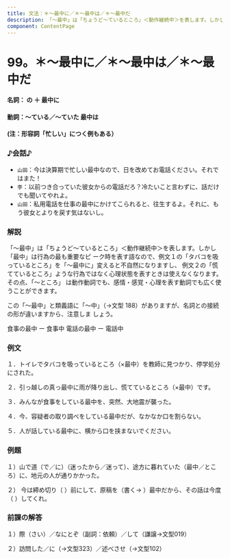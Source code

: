 ```yaml
---
title: 文法：＊～最中に／＊～最中は／＊～最中だ
description: 「～最中」は「ちょうど～ているところ」＜動作継続中＞を表します。しかし「最中」は行為の最も重要なピ ーク時を表す語なので、例文１の「タバコを吸っているところ」を「～最中に」変えると不自然になりますし、 例文２の「慌てているところ」ような行為ではなく心理状態を表すときは使えなくなります。その点、「～ところ」 は動作動詞でも、感情・感覚・心理を表す動詞でも広く使うことができます。
component: ContentPage
---
```



# 99。＊～最中に／＊～最中は／＊～最中だ
#### 名詞： の ＋ 最中に
#### 動詞：～ている／～ていた 最中は
#### (注：形容詞「忙しい」につく例もある）
### ♪会話♪
- `山田`：今は決算期で忙しい最中なので、日を改めてお電話ください。それではまた！
- `李`：以前つき合っていた彼女からの電話だろ？冷たいこと言わずに、話だけでも聞いてやれよ。
- `山田`：私用電話を仕事の最中にかけてこられると、往生するよ。それに、もう彼女とよりを戻す気はないし。

### 解説
「～最中」は「ちょうど～ているところ」＜動作継続中＞を表します。しかし「最中」は行為の最も重要なピ ーク時を表す語なので、例文１の「タバコを吸っているところ」を「～最中に」変えると不自然になりますし、 例文２の「慌てているところ」ような行為ではなく心理状態を表すときは使えなくなります。その点、「～ところ」 は動作動詞でも、感情・感覚・心理を表す動詞でも広く使うことができます。

この「～最中」と類義語に「～中」（→文型 188）がありますが、名詞との接続の形が違いますから、注意しま しょう。

食事の最中 ー 食事中 電話の最中 ー 電話中

### 例文
１．トイレでタバコを吸っているところ（×最中）を教師に見つかり、停学処分にされた。

２．引っ越しの真っ最中に雨が降り出し、慌てているところ（×最中）です。

３．みんなが食事をしている最中を、突然、大地震が襲った。

４．今、容疑者の取り調べをしている最中だが、なかなか口を割らない。

５．人が話している最中に、横から口を挟まないでください。
### 例題
１）山で道（で／に）（迷ったから／迷って）、途方に暮れていた（最中／ところ）に、地元の人が通りかかった。

２） 今は締め切り（ ）前にして、原稿を（書く→ ）最中だから、その話は今度（ ）してくれ。
### 前課の解答
１）際（さい）／なにとぞ（副詞：依頼）／して（謙譲→文型019）

２）訪問した／に（→文型323）／述べさせ（→文型102）
